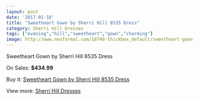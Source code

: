 ```yaml
---
layout: post
date: '2017-01-18'
title: "Sweetheart Gown by Sherri Hill 8535 Dress"
category: Sherri Hill Dresses
tags: ["evening","hill","sweetheart","gown","charming"]
image: http://www.neoformal.com/18748-thickbox_default/sweetheart-gown-by-sherri-hill-8535-dress.jpg
---
```

Sweetheart Gown by Sherri Hill 8535 Dress

On Sales: **$434.99**
<a href="https://www.neoformal.com/en/sherri-hill-dresses-2014/5986-sweetheart-gown-by-sherri-hill-8535-dress.html"><amp-img layout="responsive" width="600" height="600" src="//www.neoformal.com/18748-thickbox_default/sweetheart-gown-by-sherri-hill-8535-dress.jpg" alt="Sweetheart Gown by Sherri Hill 8535 Dress 0" /></a>
<a href="https://www.neoformal.com/en/sherri-hill-dresses-2014/5986-sweetheart-gown-by-sherri-hill-8535-dress.html"><amp-img layout="responsive" width="600" height="600" src="//www.neoformal.com/18749-thickbox_default/sweetheart-gown-by-sherri-hill-8535-dress.jpg" alt="Sweetheart Gown by Sherri Hill 8535 Dress 1" /></a>
<a href="https://www.neoformal.com/en/sherri-hill-dresses-2014/5986-sweetheart-gown-by-sherri-hill-8535-dress.html"><amp-img layout="responsive" width="600" height="600" src="//www.neoformal.com/18750-thickbox_default/sweetheart-gown-by-sherri-hill-8535-dress.jpg" alt="Sweetheart Gown by Sherri Hill 8535 Dress 2" /></a>
<a href="https://www.neoformal.com/en/sherri-hill-dresses-2014/5986-sweetheart-gown-by-sherri-hill-8535-dress.html"><amp-img layout="responsive" width="600" height="600" src="//www.neoformal.com/18751-thickbox_default/sweetheart-gown-by-sherri-hill-8535-dress.jpg" alt="Sweetheart Gown by Sherri Hill 8535 Dress 3" /></a>
<a href="https://www.neoformal.com/en/sherri-hill-dresses-2014/5986-sweetheart-gown-by-sherri-hill-8535-dress.html"><amp-img layout="responsive" width="600" height="600" src="//www.neoformal.com/18752-thickbox_default/sweetheart-gown-by-sherri-hill-8535-dress.jpg" alt="Sweetheart Gown by Sherri Hill 8535 Dress 4" /></a>
<a href="https://www.neoformal.com/en/sherri-hill-dresses-2014/5986-sweetheart-gown-by-sherri-hill-8535-dress.html"><amp-img layout="responsive" width="600" height="600" src="//www.neoformal.com/18753-thickbox_default/sweetheart-gown-by-sherri-hill-8535-dress.jpg" alt="Sweetheart Gown by Sherri Hill 8535 Dress 5" /></a>

Buy it: [Sweetheart Gown by Sherri Hill 8535 Dress](https://www.neoformal.com/en/sherri-hill-dresses-2014/5986-sweetheart-gown-by-sherri-hill-8535-dress.html "Sweetheart Gown by Sherri Hill 8535 Dress")

View more: [Sherri Hill Dresses](https://www.neoformal.com/en/73-sherri-hill-dresses-2014 "Sherri Hill Dresses")